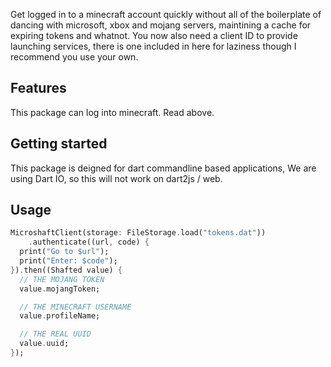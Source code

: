 Get logged in to a minecraft account quickly without all of the boilerplate of dancing with microsoft, xbox and mojang servers, maintining a cache for expiring tokens and whatnot. You now also need a client ID to provide launching services, there is one included in here for laziness though I recommend you use your own.

## Features

This package can log into minecraft. Read above.

## Getting started

This package is deigned for dart commandline based applications, We are using Dart IO, so this will not work on dart2js / web.

## Usage

```dart
MicroshaftClient(storage: FileStorage.load("tokens.dat"))
    .authenticate((url, code) {
  print("Go to $url");
  print("Enter: $code");
}).then((Shafted value) {
  // THE MOJANG TOKEN
  value.mojangToken;

  // THE MINECRAFT USERNAME
  value.profileName;

  // THE REAL UUID
  value.uuid;
});
```
